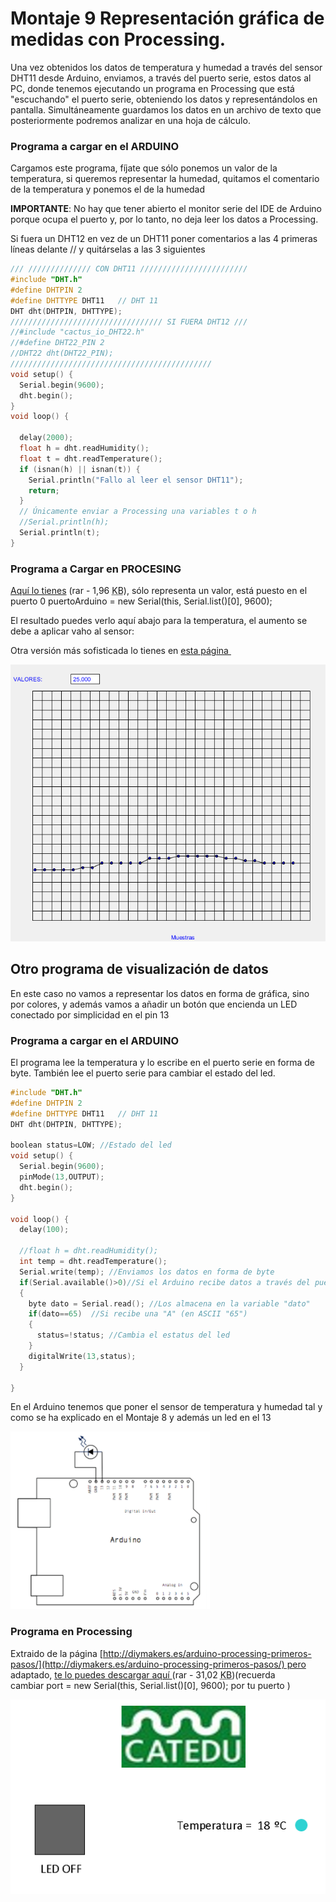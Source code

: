 
# Montaje 9 Representación gráfica de medidas con Processing.

Una vez obtenidos los datos de temperatura y humedad a través del sensor DHT11 desde Arduino, enviamos, a través del puerto serie, estos datos al PC, donde tenemos ejecutando un programa en Processing que está "escuchando" el puerto serie, obteniendo los datos y representándolos en pantalla. Simultáneamente guardamos los datos en un archivo de texto que posteriormente podremos analizar en una hoja de cálculo.

### Programa a cargar en el ARDUINO

Cargamos este programa, fíjate que sólo ponemos un valor de la temperatura, si queremos representar la humedad, quitamos el comentario de la temperatura y ponemos el de la humedad

**IMPORTANTE**: No hay que tener abierto el monitor serie del IDE de Arduino porque ocupa el puerto y, por lo tanto, no deja leer los datos a Processing.

Si fuera un DHT12 en vez de un DHT11 poner comentarios a las 4 primeras líneas delante // y quitárselas a las 3 siguientes

```cpp
/// ////////////// CON DHT11 ////////////////////////
#include "DHT.h"
#define DHTPIN 2   
#define DHTTYPE DHT11   // DHT 11 
DHT dht(DHTPIN, DHTTYPE);
////////////////////////////////// SI FUERA DHT12 ///
//#include "cactus_io_DHT22.h"
//#define DHT22_PIN 2 
//DHT22 dht(DHT22_PIN);
/////////////////////////////////////////////
void setup() {
  Serial.begin(9600); 
  dht.begin();
}
void loop() {

  delay(2000);
  float h = dht.readHumidity();
  float t = dht.readTemperature();
  if (isnan(h) || isnan(t)) {
    Serial.println("Fallo al leer el sensor DHT11");
    return;
  }
  // Únicamente enviar a Processing una variables t o h 
  //Serial.println(h);
  Serial.println(t);
}
```

### Programa a Cargar en PROCESING

[Aquí lo tienes](http://aularagon.catedu.es/materialesaularagon2013/Arduino-codigo/6_Control_robotica/MiProgramaProcesing.rar) (rar - 1,96 <abbr title="KiloBytes" lang="en">KB</abbr>), sólo representa un valor, está puesto en el puerto 0 puertoArduino = new Serial(this, Serial.list()[0], 9600);

El resultado puedes verlo aquí abajo para la temperatura, el aumento se debe a aplicar vaho al sensor:

Otra versión más sofisticada lo tienes en [esta página ](http://diymakers.es/arduino-processing-primeros-pasos/)

![](img/img0.1.png)
## Otro programa de visualización de datos

En este caso no vamos a representar los datos en forma de gráfica, sino por colores, y además vamos a añadir un botón que encienda un LED conectado por simplicidad en el pin 13

### Programa a cargar en el ARDUINO

El programa lee la temperatura y lo escribe en el puerto serie en forma de byte. También lee el puerto serie para cambiar el estado del led.

```cpp
#include "DHT.h"
#define DHTPIN 2   
#define DHTTYPE DHT11   // DHT 11 
DHT dht(DHTPIN, DHTTYPE);

boolean status=LOW; //Estado del led
void setup() {
  Serial.begin(9600); 
  pinMode(13,OUTPUT);
  dht.begin();
}

void loop() {
  delay(100);
  
  //float h = dht.readHumidity();
  int temp = dht.readTemperature();
  Serial.write(temp); //Enviamos los datos en forma de byte
  if(Serial.available()>0)//Si el Arduino recibe datos a través del puerto serie
  {
    byte dato = Serial.read(); //Los almacena en la variable "dato"
    if(dato==65)  //Si recibe una "A" (en ASCII "65")
    {
      status=!status; //Cambia el estatus del led
    }
    digitalWrite(13,status);
  }
  
}
```

En el Arduino tenemos que poner el sensor de temperatura y humedad tal y como se ha explicado en el Montaje 8 y además un led en el 13

![](img/img1.1.png)
### Programa en Processing

Extraido de la página [http://diymakers.es/arduino-processing-primeros-pasos/](http://diymakers.es/arduino-processing-primeros-pasos/) pero adaptado, [te lo puedes descargar aquí ](http://aularagon.catedu.es/materialesaularagon2013/Arduino-codigo/6_Control_robotica/dymakers.rar) (rar - 31,02 <abbr title="KiloBytes" lang="en">KB</abbr>)(recuerda cambiar port = new Serial(this, Serial.list()[0], 9600); por tu puerto )

![](img/img2.1.png)







